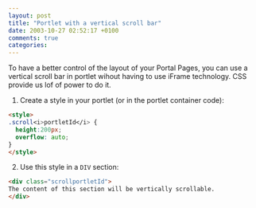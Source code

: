 ```yaml
---
layout: post
title: "Portlet with a vertical scroll bar"
date: 2003-10-27 02:52:17 +0100
comments: true
categories:
---
```


To have a better control of the layout of your Portal Pages, you can use a
vertical scroll bar in portlet wihout having to use iFrame technology.
CSS provide us lof of power to do it.


1. Create a style in your portlet (or in the portlet container code):

``` html
<style>
.scroll<i>portletId</i> {
  height:200px;
  overflow: auto;
}
</style>
```


2. Use this style in a `DIV` section:

``` html
<div class="scrollportletId">
The content of this section will be vertically scrollable.
</div>
```
